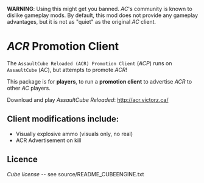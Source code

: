 **WARNING**: Using this might get you banned. *AC*'s community is known to dislike gameplay mods. By default, this mod does not provide any gameplay advantages, but it is not as "quiet" as the original *AC* client.

# *ACR* Promotion Client
The `AssaultCube Reloaded (ACR) Promotion Client` (*ACP*) runs on `AssaultCube` (*AC*), but attempts to promote *ACR*!

This package is for **players**, to run a **promotion client** to advertise *ACR* to other *AC* players.

Download and play *AssaultCube Reloaded*: <http://acr.victorz.ca/>

## Client modifications include:

 * Visually explosive ammo (visuals only, no real)
 * ACR Advertisement on kill

## Licence
*Cube license* -- see source/README_CUBEENGINE.txt
